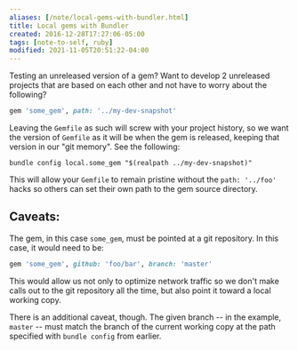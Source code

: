 ```yaml
---
aliases: [/note/local-gems-with-bundler.html]
title: Local gems with Bundler
created: 2016-12-28T17:27:06-05:00
tags: [note-to-self, ruby]
modified: 2021-11-05T20:51:22-04:00
---
```


Testing an unreleased version of a gem? Want to develop 2 unreleased projects
that are based on each other and not have to worry about the following?

```ruby
gem 'some_gem', path: '../my-dev-snapshot'
```

Leaving the `Gemfile` as such will screw with your project history, so we want
the version of `Gemfile` as it will be when the gem is released, keeping that
version in our "git memory". See the following:

```shell
bundle config local.some_gem "$(realpath ../my-dev-snapshot)"
```

This will allow your `Gemfile` to remain pristine without the `path: '../foo'`
hacks so others can set their own path to the gem source directory.

## Caveats:

The gem, in this case `some_gem`, must be pointed at a git repository. In this
case, it would need to be:

```ruby
gem 'some_gem', github: 'foo/bar', branch: 'master'
```

This would allow us not only to optimize network traffic so we don't make calls
out to the git repository all the time, but also point it toward a local working
copy.

There is an additional caveat, though. The given branch -- in the example,
`master` -- must match the branch of the current working copy at the path
specified with `bundle config` from earlier.
